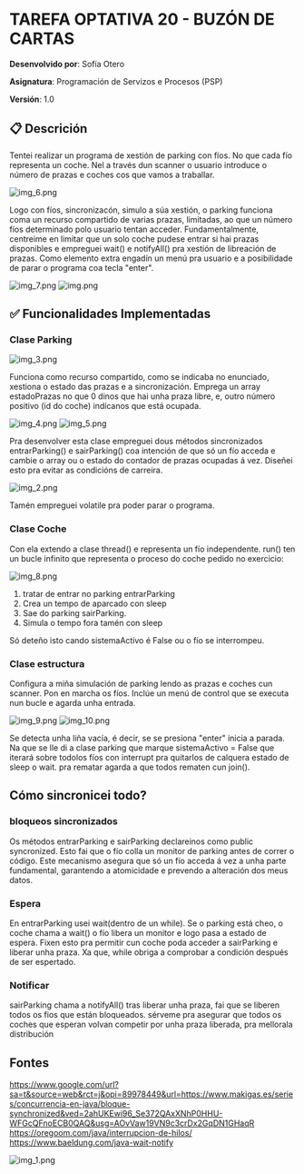 # TAREFA OPTATIVA 20 - BUZÓN DE CARTAS

**Desenvolvido por**: Sofía Otero

**Asignatura**: Programación de Servizos e Procesos (PSP)

**Versión**: 1.0



## 📋 Descrición

Tentei realizar un programa de xestión de parking con fíos. No que cada fío representa un coche. Nel 
a través dun scanner o usuario introduce o número de prazas e coches cos que vamos a traballar.

![img_6.png](img_6.png)

Logo con fíos, sincronizacón, simulo a súa xestión, o parking funciona coma un recurso compartido de varias prazas, limitadas,
ao que un número fíos determinado polo usuario tentan acceder.
Fundamentalmente, centreime en limitar que un solo coche pudese entrar si hai prazas disponibles e empreguei wait() e 
notifyAll() pra xestión de libreación de prazas. Como elemento extra engadín un menú pra usuario e a posibilidade de
parar o programa coa tecla "enter".

![img_7.png](img_7.png)
![img.png](img.png)

## ✅ Funcionalidades Implementadas
### Clase Parking 

![img_3.png](img_3.png)

Funciona como recurso compartido, como se indicaba no enunciado, xestiona o estado das prazas e a sincronización.
Emprega un array estadoPrazas no que 0 dinos que hai unha praza libre, e, outro número positivo (id do coche) indícanos
que está ocupada.

![img_4.png](img_4.png)
![img_5.png](img_5.png)

Pra desenvolver esta clase empreguei dous métodos sincronizados entrarParking() e sairParking() coa
intención de que só un fío acceda e cambie o array ou o estado do contador de prazas ocupadas á vez. Diseñei esto
pra evitar as condicións de carreira. 

![img_2.png](img_2.png)

Tamén empreguei volatile pra poder parar o programa. 

### Clase Coche
Con ela extendo a clase thread() e representa un fío independente. run() ten un bucle infinito que representa o proceso
do coche pedido no exercicio:

![img_8.png](img_8.png)

1. tratar de entrar no parking entrarParking
2. Crea un tempo de aparcado con sleep
3. Sae do parking sairParking.
4. Simula o tempo fora tamén con sleep

Só deteño isto cando sistemaActivo é False ou o fío se interrompeu.

### Clase estructura 

Configura a miña simulación de parking lendo as prazas e coches cun scanner. Pon en marcha os fíos. Inclúe un menú
de control que se executa nun bucle e agarda unha entrada. 

![img_9.png](img_9.png)
![img_10.png](img_10.png)

Se detecta unha liña vacía, é decir, se se presiona "enter" 
inicia a parada. Na que se lle di a clase parking que marque sistemaActivo = False que iterará sobre todolos fíos con
interrupt pra quitarlos de calquera estado de sleep o wait. pra rematar agarda a que todos rematen cun join().


## Cómo sincronicei todo?
### bloqueos sincronizados
Os métodos entrarParking e sairParking declareinos como public syncronized. Esto fai que o fío colla un monitor de parking
antes de correr o código. Este mecanismo asegura que só un fío acceda á vez a unha parte fundamental, garantendo a 
atomicidade e prevendo a alteración dos meus datos. 
### Espera
En entrarParking usei wait(dentro de un while). Se o parking está cheo, o coche chama a wait() o fío libera un monitor 
e logo pasa a estado de espera. Fixen esto pra permitir cun coche poda acceder a sairParking e liberar unha praza. Xa que, while 
obriga a comprobar a condición después de ser espertado.
### Notificar
sairParking chama a notifyAll() tras liberar unha praza, fai que se liberen todos os fios que están bloqueados. 
sérveme pra asegurar que todos os coches que esperan volvan competir por unha praza liberada, pra mellorala distribución

## Fontes
https://www.google.com/url?sa=t&source=web&rct=j&opi=89978449&url=https://www.makigas.es/series/concurrencia-en-java/bloque-synchronized&ved=2ahUKEwi96_Se372QAxXNhP0HHU-WFGcQFnoECB0QAQ&usg=AOvVaw19VN9c3crDx2GqDN1GHaqR
https://oregoom.com/java/interrupcion-de-hilos/
https://www.baeldung.com/java-wait-notify

![img_1.png](img_1.png)
